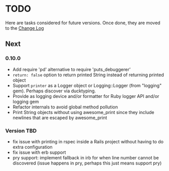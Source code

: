# TODO

Here are tasks considered for future versions. Once done, they are moved to the [Change Log](CHANGELOG.md)

## Next

### 0.10.0

- Add require 'pd' alternative to require 'puts_debuggerer'
- `return: false` option to return printed String instead of returning printed object
- Support `printer` as a Logger object or Logging::Logger (from "logging" gem). Perhaps discover via ducktyping.
- Provide as logging device and/or formatter for Ruby logger API and/or logging gem
- Refactor internals to avoid global method pollution
- Print String objects without using awesome_print since they include newlines that are escaped by awesome_print

### Version TBD

* fix issue with printing in rspec inside a Rails project without having to do extra configuration
* fix issue with erb support
* pry support: implement fallback in irb for when line number cannot be discovered (issue happens in pry, perhaps this just means support pry)
